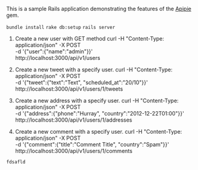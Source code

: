 This is a sample Rails application demonstrating the features of the
[Apipie](http://github.com/Pajk/apipie-rails) gem.



<!--Set up Rails app -->
  `bundle install` 
  `rake db:setup`
  `rails server`

<!-- API -->
<!-- Note: Create a new user MUST run FIRST -->
1. Create a new user with GET method
  curl -H "Content-Type: application/json" -X POST\
         -d '{"user":{"name":"admin"}}'\
          http://localhost:3000/api/v1/users

2. Create a new tweet with a specify user.
  curl -H "Content-Type: application/json" -X POST\
         -d '{"tweet":{"text":"Text",
                       "scheduled_at":"20/10"}}'\
          http://localhost:3000/api/v1/users/1/tweets

3. Create a new address with a specify user.
  curl -H "Content-Type: application/json" -X POST\
         -d '{"address":{"phone":"Hurray", "country":"2012-12-22T01:00"}}'\
          http://localhost:3000/api/v1/users/1/addresses

4. Create a new comment with a specify user.
  curl -H "Content-Type: application/json" -X POST\
         -d '{"comment":{"title":"Comment Title", "country":"Spam"}}'\
          http://localhost:3000/api/v1/users/1/comments
<!-- API ACCESS -->
`fdsafld`